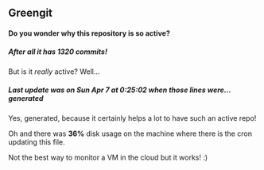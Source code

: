 ## Greengit

#### Do you wonder why this repository is so active?

##### After all it has 1320 commits!

But is it *really* active? Well...

##### Last update was on Sun Apr 7 at 0:25:02 when those lines were... generated

Yes, generated, because it certainly helps a lot to have such an active repo!

Oh and there was **36%** disk usage on the machine
where there is the cron updating this file.

Not the best way to monitor a VM in the cloud but it works! :)
